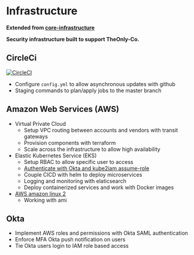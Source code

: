 # Infrastructure
  **Extended from [core-infrastructure](https://github.com/TheOnly-Co/core-infrastructure)** 

  **Security infrastructure built to support TheOnly-Co.** 

## CircleCi

[![CircleCI](https://circleci.com/gh/hunkeelin/infrastructure.svg?style=shield)](https://circleci.com/gh/hunkeelin/infrastructure)
 - Configure `config.yml` to allow asynchronous updates with github
 - Staging commands to plan/apply jobs to the master branch

## Amazon Web Services (AWS)
 - Virtual Private Cloud
   - Setup VPC routing between accounts and vendors with transit gateways
   - Provision components with terraform
   - Scale across the infrastructure to allow high availability
 - Elastic Kubernetes Service (EKS)
   - Setup RBAC to allow specific user to access  
   - [Authenticate with Okta and kube2iam assume-role](https://github.com/TheOnly-Co/oktaasume)
   - Couple CICD with helm to deploy microservices 
   - Logging and monitoring with elaticsearch
   - Deploy containerized services and work with Docker images     
 - [AWS amazon linux 2](https://aws.amazon.com/amazon-linux-2/)
   - Working with ami

## Okta

 - Implement AWS roles and permissions with Okta SAML authentication
 - Enforce MFA Okta push notification on users
 - Tie Okta users login to IAM role based access
